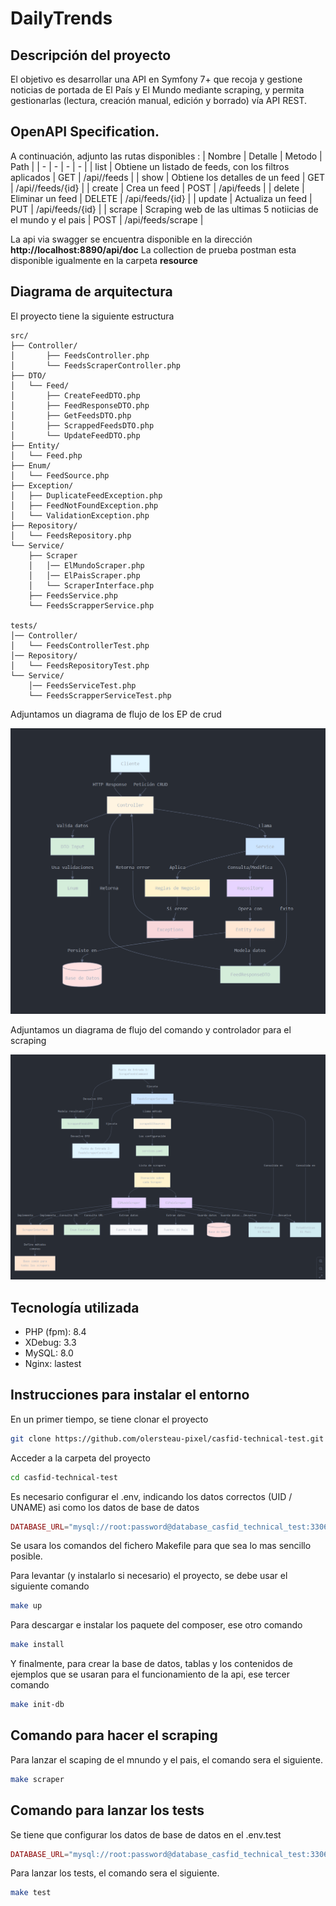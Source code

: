 # DailyTrends

## Descripción del proyecto

El objetivo es desarrollar una API en Symfony 7+ que recoja y gestione noticias de portada de El País y El Mundo mediante scraping, y permita gestionarlas (lectura, creación manual,
edición y borrado) vía API REST.

## OpenAPI Specification.

A continuación, adjunto las rutas disponibles :
| Nombre    | Detalle                                                       |   Metodo  |   Path                |
|   -       |   -                                                           |   -       |   -                   |
|   list    | Obtiene un listado de feeds, con los filtros aplicados        |   GET     |   /api//feeds         |
|   show    | Obtiene los detalles de un feed                               |   GET     |   /api//feeds/{id}    |
|   create  | Crea un feed                                                  |   POST    |   /api/feeds          |
|   delete  | Eliminar un feed                                              |   DELETE  |   /api/feeds/{id}     |
|   update  | Actualiza un feed                                             |   PUT     |   /api/feeds/{id}     |
|   scrape  | Scraping web de las ultimas 5 notiicias de el mundo y el pais |   POST    |   /api/feeds/scrape   |

La api via swagger se encuentra disponible en la dirección **http://localhost:8890/api/doc**
La collection de prueba postman esta disponible igualmente en la carpeta **resource**

## Diagrama de arquitectura

El proyecto tiene la siguiente estructura
```
src/
├── Controller/
│       ├── FeedsController.php
│       └── FeedsScraperController.php
├── DTO/
│   └── Feed/
│       ├── CreateFeedDTO.php
│       ├── FeedResponseDTO.php
│       ├── GetFeedsDTO.php
│       ├── ScrappedFeedsDTO.php
│       └── UpdateFeedDTO.php
├── Entity/
│   └── Feed.php
├── Enum/
│   └── FeedSource.php
├── Exception/
│   ├── DuplicateFeedException.php
│   ├── FeedNotFoundException.php
│   └── ValidationException.php
├── Repository/
│   └── FeedsRepository.php
└── Service/
    ├── Scraper
    │   │── ElMundoScraper.php
    │   │── ElPaisScraper.php    
    │   └── ScraperInterface.php    
    ├── FeedsService.php
    └── FeedsScrapperService.php    

tests/
│── Controller/
│   └── FeedsControllerTest.php
│── Repository/
│   └── FeedsRepositoryTest.php
└── Service/
    │── FeedsServiceTest.php
    └── FeedsScrapperServiceTest.php
```

Adjuntamos un diagrama de flujo de los EP de crud

![Diagrama](./resource/diagrama-crud.png)

Adjuntamos un diagrama de flujo del comando y controlador para el scraping

![Diagrama](./resource/diagrama-scraper.png)

## Tecnología utilizada

- PHP (fpm): 8.4
- XDebug: 3.3
- MySQL: 8.0
- Nginx: lastest

## Instrucciones para instalar el entorno
En un primer tiempo, se tiene clonar el proyecto 
```bash
git clone https://github.com/olersteau-pixel/casfid-technical-test.git
```

Acceder a la carpeta del proyecto
```bash
cd casfid-technical-test
```

Es necesario configurar el .env, indicando los datos correctos (UID / UNAME) asi como los datos de base de datos

```php
DATABASE_URL="mysql://root:password@database_casfid_technical_test:3306/casfid_technical_test?serverVersion=8.0.32&charset=utf8mb4"
```

Se usara los comandos del fichero Makefile para que sea lo mas sencillo posible.

Para levantar (y instalarlo si necesario) el proyecto, se debe usar el siguiente comando

```bash
make up
```

Para descargar e instalar los paquete del composer, ese otro comando 

```bash
make install
```

Y finalmente, para crear la base de datos, tablas y los contenidos de ejemplos que se usaran para el funcionamiento de la api, ese tercer comando 

```bash
make init-db
```

## Comando para hacer el scraping

Para lanzar el scaping de el mnundo y el pais, el comando sera el siguiente.

```bash
make scraper
```
## Comando para lanzar los tests

Se tiene que configurar los datos de base de datos en el .env.test 

```php
DATABASE_URL="mysql://root:password@database_casfid_technical_test:3306/casfid_technical_test?serverVersion=8.0.32&charset=utf8mb4"
```

Para lanzar los tests, el comando sera el siguiente.

```bash
make test
```